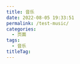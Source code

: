 ```yaml
---
title: 音乐
date: 2022-08-05 19:33:51
permalink: /test-music/
categories: 
  - 页面
tags: 
  - 音乐
titleTag: 
---
```


<Meting
server="netease"
type="playlist"
mid="7574437002"
order="random"
:lrc-type="3" />

  

